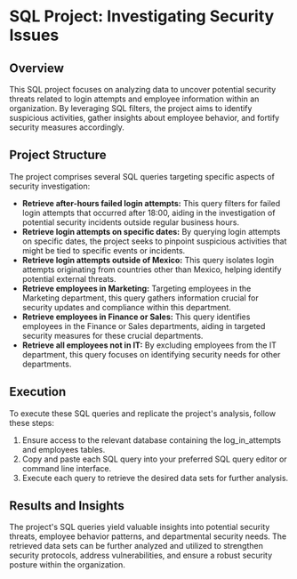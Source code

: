 # SQL Project: Investigating Security Issues

## Overview
This SQL project focuses on analyzing data to uncover potential security threats related to login attempts and employee information within an organization. By leveraging SQL filters, the project aims to identify suspicious activities, gather insights about employee behavior, and fortify security measures accordingly.

## Project Structure
The project comprises several SQL queries targeting specific aspects of security investigation:
- **Retrieve after-hours failed login attempts:** This query filters for failed login attempts that occurred after 18:00, aiding in the investigation of potential security incidents outside regular business hours.
- **Retrieve login attempts on specific dates:** By querying login attempts on specific dates, the project seeks to pinpoint suspicious activities that might be tied to specific events or incidents.
- **Retrieve login attempts outside of Mexico:** This query isolates login attempts originating from countries other than Mexico, helping identify potential external threats.
- **Retrieve employees in Marketing:** Targeting employees in the Marketing department, this query gathers information crucial for security updates and compliance within this department.
- **Retrieve employees in Finance or Sales:** This query identifies employees in the Finance or Sales departments, aiding in targeted security measures for these crucial departments.
- **Retrieve all employees not in IT:** By excluding employees from the IT department, this query focuses on identifying security needs for other departments.

## Execution
To execute these SQL queries and replicate the project's analysis, follow these steps:
1. Ensure access to the relevant database containing the log_in_attempts and employees tables.
2. Copy and paste each SQL query into your preferred SQL query editor or command line interface.
3. Execute each query to retrieve the desired data sets for further analysis.

## Results and Insights
The project's SQL queries yield valuable insights into potential security threats, employee behavior patterns, and departmental security needs. The retrieved data sets can be further analyzed and utilized to strengthen security protocols, address vulnerabilities, and ensure a robust security posture within the organization.
